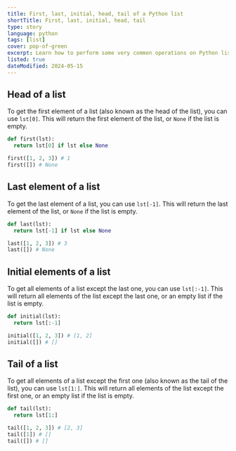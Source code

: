 ```yaml
---
title: First, last, initial, head, tail of a Python list
shortTitle: First, last, initial, head, tail
type: story
language: python
tags: [list]
cover: pop-of-green
excerpt: Learn how to perform some very common operations on Python lists, such as getting the first, last, initial, head, and tail elements.
listed: true
dateModified: 2024-05-15
---
```


## Head of a list

To get the first element of a list (also known as the head of the list), you can use `lst[0]`. This will return the first element of the list, or `None` if the list is empty.

```py
def first(lst):
  return lst[0] if lst else None

first([1, 2, 3]) # 1
first([]) # None
```

## Last element of a list

To get the last element of a list, you can use `lst[-1]`. This will return the last element of the list, or `None` if the list is empty.

```py
def last(lst):
  return lst[-1] if lst else None

last([1, 2, 3]) # 3
last([]) # None
```

## Initial elements of a list

To get all elements of a list except the last one, you can use `lst[:-1]`. This will return all elements of the list except the last one, or an empty list if the list is empty.

```py
def initial(lst):
  return lst[:-1]

initial([1, 2, 3]) # [1, 2]
initial([]) # []
```

## Tail of a list

To get all elements of a list except the first one (also known as the tail of the list), you can use `lst[1:]`. This will return all elements of the list except the first one, or an empty list if the list is empty.

```py
def tail(lst):
  return lst[1:]

tail([1, 2, 3]) # [2, 3]
tail([1]) # []
tail([]) # []
```
